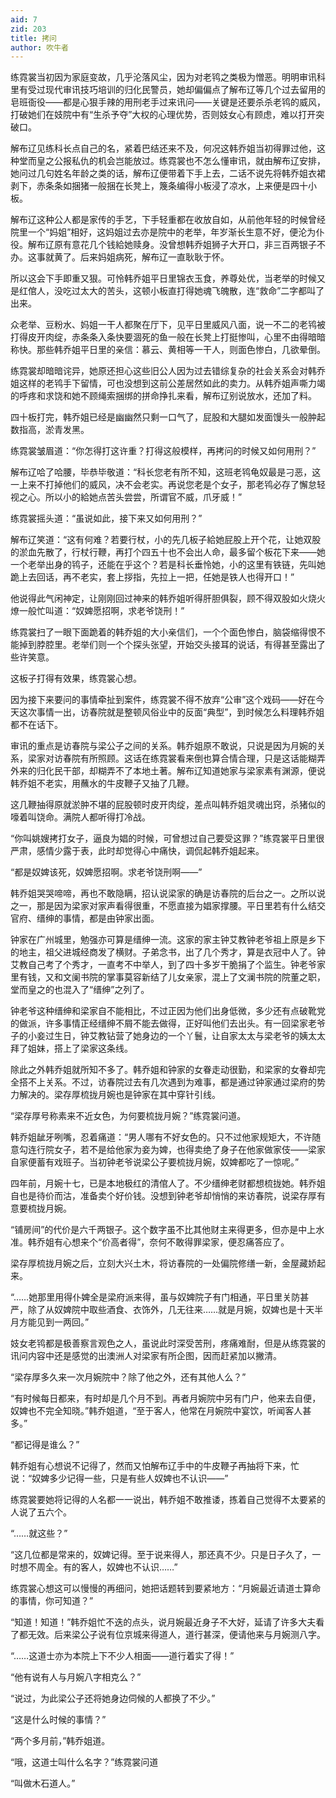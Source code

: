 ```yaml
---
aid: 7
zid: 203
title: 拷问
author: 吹牛者
---
```


练霓裳当初因为家庭变故，几乎沦落风尘，因为对老鸨之类极为憎恶。明明审讯科里有受过现代审讯技巧培训的归化民警员，她却偏偏点了解布辽等几个过去留用的皂班衙役――都是心狠手辣的用刑老手过来讯问――关键是还要杀杀老鸨的威风，打破她们在妓院中有“生杀予夺”大权的心理优势，否则妓女心有顾虑，难以打开突破口。

解布辽见练科长点自己的名，紧着巴结还来不及，何况这韩乔姐当初得罪过他，这种堂而皇之公报私仇的机会岂能放过。练霓裳也不怎么懂审讯，就由解布辽安排，她问过几句姓名年龄之类的话，解布辽便带着下手上去，二话不说先将韩乔姐衣裙剥下，赤条条如捆猪一般捆在长凳上，篾条编得小板浸了凉水，上来便是四十小板。

解布辽这种公人都是家传的手艺，下手轻重都在收放自如，从前他年轻的时候曾经院里一个“妈姐”相好，这妈姐过去亦是院中的老举，年岁渐长生意不好，便沦为仆役。解布辽原有意花几个钱給她赎身。没曾想韩乔姐狮子大开口，非三百两银子不办。这事就黄了。后来妈姐病死，解布辽一直耿耿于怀。

所以这会下手即重又狠。可怜韩乔姐平日里锦衣玉食，养尊处优，当老举的时候又是红倌人，没吃过太大的苦头，这顿小板直打得她魂飞魄散，连“救命”二字都叫了出来。

众老举、豆粉水、妈姐一干人都聚在厅下，见平日里威风八面，说一不二的老鸨被打得皮开肉绽，赤条条入条快要涸死的鱼一般在长凳上打挺惨叫，心里不由得暗暗称快。那些韩乔姐平日里的亲信：慕云、黄相等一干人，则面色惨白，几欲晕倒。

练霓裳却暗暗诧异，她原还担心这些旧公人因为过去错综复杂的社会关系会对韩乔姐这样的老鸨手下留情，可也没想到这前公差居然如此的卖力。从韩乔姐声嘶力竭的呼疼和求饶和她不顾绳索捆绑的拼命挣扎来看，解布辽别说放水，还加了料。

四十板打完，韩乔姐已经是幽幽然只剩一口气了，屁股和大腿如发面馒头一般肿起数指高，淤青发黑。

练霓裳皱眉道：“你怎得打这许重？打得这般模样，再拷问的时候又如何用刑？”

解布辽哈了哈腰，毕恭毕敬道：“科长您老有所不知，这班老鸨龟奴最是刁恶，这一上来不打掉他们的威风，决不会老实。再说您老是个女子，那老鸨必存了懈怠轻视之心。所以小的給她点苦头尝尝，所谓官不威，爪牙威！”

练霓裳摇头道：“虽说如此，接下来又如何用刑？”

解布辽笑道：“这有何难？若要行杖，小的先几板子給她屁股上开个花，让她双股的淤血先散了，行杖行鞭，再打个四五十也不会出人命，最多留个板花下来――她一个老举出身的鸨子，还能在乎这个？若是科长垂怜她，小的这里有铁链，先叫她跪上去回话，再不老实，套上拶指，先拉上一把，任她是铁人也得开口！”

他说得此气闲神定，让刚刚回过神来的韩乔姐听得肝胆俱裂，顾不得双股如火烧火燎一般忙叫道：“奴婢愿招啊，求老爷饶刑！”

练霓裳扫了一眼下面跪着的韩乔姐的大小亲信们，一个个面色惨白，脑袋缩得恨不能掉到脖腔里。老举们则一个个探头张望，开始交头接耳的说话，有得甚至露出了些许笑意。

这板子打得有效果，练霓裳心想。

因为接下来要问的事情牵扯到案件，练霓裳不得不放弃“公审”这个戏码――好在今天这次事情一出，访春院就是整顿风俗业中的反面“典型”，到时候怎么料理韩乔姐都不在话下。

审讯的重点是访春院与梁公子之间的关系。韩乔姐原不敢说，只说是因为月婉的关系，梁家对访春院有所照顾。这话在练霓裳看来倒也算合情合理，只是这话能糊弄外来的归化民干部，却糊弄不了本地土著。解布辽知道她家与梁家素有渊源，便说韩乔姐不老实，用蘸水的牛皮鞭子又抽了几鞭。

这几鞭抽得原就淤肿不堪的屁股顿时皮开肉绽，差点叫韩乔姐灵魂出窍，杀猪似的嚎着叫饶命。满院人都听得打冷战。

“你叫姚嫂拷打女子，逼良为娼的时候，可曾想过自己要受这罪？”练霓裳平日里很严肃，感情少露于表，此时却觉得心中痛快，调侃起韩乔姐起来。

“都是奴婢该死，奴婢愿招啊。求老爷饶刑啊――”

韩乔姐哭哭啼啼，再也不敢隐瞒，招认说梁家的确是访春院的后台之一。之所以说之一，那是因为梁家对家声看得很重，不愿直接为娼家撑腰。平日里若有什么结交官府、缙绅的事情，都是由钟家出面。

钟家在广州城里，勉强亦可算是缙绅一流。这家的家主钟艾教钟老爷祖上原是乡下的地主，祖父进城经商发了横财。子弟念书，出了几个秀才，算是衣冠中人了。钟艾教自己考了个秀才，一直考不中举人，到了四十多岁干脆捐了个监生。钟老爷家里有钱，又和文阑书院的掌事莫容新结了儿女亲家，混上了文澜书院的院董之职，堂而皇之的也混入了“缙绅”之列了。

钟老爷这种缙绅和梁家自不能相比，不过正因为他们出身低微，多少还有点破靴党的做派，许多事情正经缙绅不屑不能去做得，正好叫他们去出头。有一回梁家老爷子的小妾过生日，钟艾教钻营了她身边的一个丫鬟，让自家太太与梁老爷的姨太太拜了姐妹，搭上了梁家这条线。

除此之外韩乔姐就所知不多了。韩乔姐和钟家的女眷走动很勤，和梁家的女眷却完全搭不上关系。不过，访春院过去有几次遇到为难事，都是通过钟家通过梁府的势力解决的。梁存厚梳拢月婉也是钟家在其中穿针引线。

“梁存厚号称素来不近女色，为何要梳拢月婉？”练霓裳问道。

韩乔姐龇牙咧嘴，忍着痛道：“男人哪有不好女色的。只不过他家规矩大，不许随意勾连行院女子，若不是给他家为妾为婢，也得卖绝了身子在他家做家伎――梁家自家便蓄有戏班子。当初钟老爷说梁公子要梳拢月婉，奴婢都吃了一惊呢。”

四年前，月婉十七，已是本地极红的清倌人了。不少缙绅老财都想梳拢她。韩乔姐自也是待价而沽，准备卖个好价钱。没想到钟老爷却悄悄的来访春院，说梁存厚有意要梳拢月婉。

“铺房间”的代价是六千两银子。这个数字虽不比其他财主来得更多，但亦是中上水准。韩乔姐有心想来个“价高者得”，奈何不敢得罪梁家，便忍痛答应了。

梁存厚梳拢月婉之后，立刻大兴土木，将访春院的一处偏院修缮一新，金屋藏娇起来。

“……她那里用得仆婢全是梁府派来得，虽与奴婢院子有门相通，平日里关防甚严，除了从奴婢院中取些酒食、衣饰外，几无往来……就是月婉，奴婢也是十天半月方能见到一两回。”

妓女老鸨都是极善察言观色之人，虽说此时深受苦刑，疼痛难耐，但是从练霓裳的讯问内容中还是感觉的出澳洲人对梁家有所企图，因而赶紧加以撇清。

“梁存厚多久来一次月婉院中？除了他之外，还有其他人么？”

“有时候每日都来，有时却是几个月不到。再者月婉院中另有门户，他来去自便，奴婢也不完全知晓。”韩乔姐道，“至于客人，他常在月婉院中宴饮，听闻客人甚多。”

“都记得是谁么？”

韩乔姐有心想说不记得了，然而又怕解布辽手中的牛皮鞭子再抽将下来，忙说：“奴婢多少记得一些，只是有些人奴婢也不认识――”

练霓裳要她将记得的人名都一一说出，韩乔姐不敢推诿，拣着自己觉得不太要紧的人说了五六个。

“……就这些？”

“这几位都是常来的，奴婢记得。至于说来得人，那还真不少。只是日子久了，一时想不周全。有的客人，奴婢也不认识……”

练霓裳心想这可以慢慢的再细问，她把话题转到要紧地方：“月婉最近请道士算命的事情，你可知道？”

“知道！知道！”韩乔姐忙不迭的点头，说月婉最近身子不大好，延请了许多大夫看了都无效。后来梁公子说有位京城来得道人，道行甚深，便请他来与月婉测八字。

“……这道士亦为本院上下不少人相面――道行着实了得！”

“他有说有人与月婉八字相克么？”

“说过，为此梁公子还将她身边伺候的人都换了不少。”

“这是什么时候的事情？”

“两个多月前，”韩乔姐道。

“哦，这道士叫什么名字？”练霓裳问道

“叫做木石道人。”
